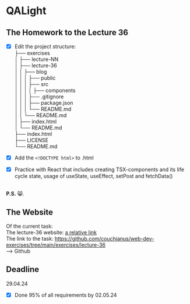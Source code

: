 # QALight
## The Homework to the Lecture 36

- [x] Edit the project structure:<br>
├── exercises<br>
│   ├── lecture-NN<br>
│   ├── lecture-36<br>
│   │   ├── blog<br>
│   │   │   ├── public<br>
│   │   │   ├── src<br>
│   │   │   │   ├── components<br>
│   │   │   ├── .gitignore<br>
│   │   │   ├── package.json<br>
│   │   │   └── README.md<br>
│   │   └── README.md<br>
│   ├── index.html <br>
│   └── README.md<br>
├── index.html<br>
├── LICENSE<br>
└── README.md<br>

- [x] Add the `<!DOCTYPE html>` to .html<br>
- [x] Practice with React that includes creating TSX-components and its life cycle state, usage of useState, useEffect, setPost and fetchData()
<br><br>

**P.S.** 😸.

## The Website
Of the current task: <br>
The lecture-36 website: [a relative link](./index.html)<br>
The link to the task: https://github.com/couchjanus/web-dev-exercises/tree/main/exercises/lecture-36
<br />
--> Github

## Deadline
29.04.24 <br />

- [x] Done 95% of all requirements by 02.05.24